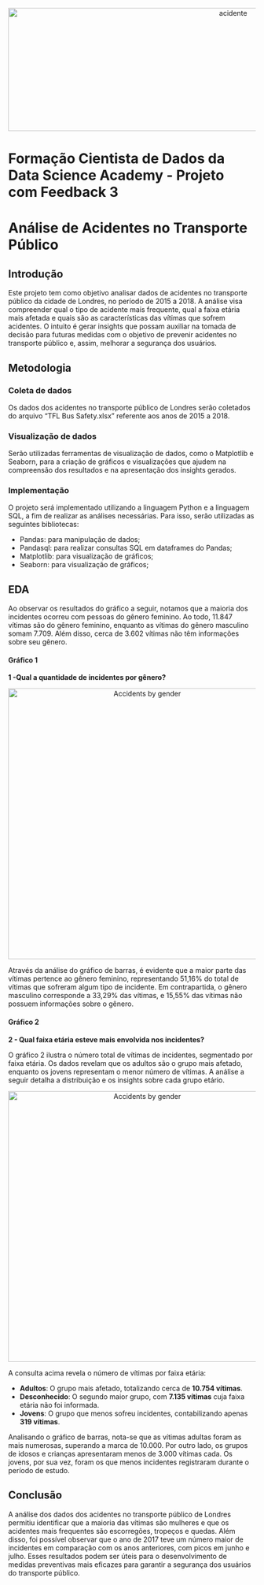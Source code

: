 <p align="center">
  <img src="https://github.com/user-attachments/assets/1bf86df6-6747-45a4-bd90-fc7f347938c7" alt="acidente" style="width: 900px; height: 250px;">
</p>

# Formação Cientista de Dados da Data Science Academy - Projeto com Feedback 3

# Análise de Acidentes no Transporte Público
## Introdução
Este projeto tem como objetivo analisar dados de acidentes no transporte público da cidade de Londres, no período de 2015 a 2018. A análise visa compreender qual o tipo de acidente mais frequente, qual a faixa etária mais afetada e quais são as características das vítimas que sofrem acidentes. O intuito é gerar insights que possam auxiliar na tomada de decisão para futuras medidas com o objetivo de prevenir acidentes no transporte público e, assim, melhorar a segurança dos usuários.

## Metodologia
### Coleta de dados
Os dados dos acidentes no transporte público de Londres serão coletados do arquivo “TFL Bus Safety.xlsx” referente aos anos de 2015 a 2018.

### Visualização de dados
Serão utilizadas ferramentas de visualização de dados, como o Matplotlib e Seaborn, para a criação de gráficos e visualizações que ajudem na compreensão dos resultados e na apresentação dos insights gerados.

### Implementação
O projeto será implementado utilizando a linguagem Python e a linguagem SQL, a fim de realizar as análises necessárias. Para isso, serão utilizadas as seguintes bibliotecas:

- Pandas: para manipulação de dados;
- Pandasql: para realizar consultas SQL em dataframes do Pandas;
- Matplotlib: para visualização de gráficos;
- Seaborn: para visualização de gráficos;

## EDA
Ao observar os resultados do gráfico a seguir, notamos que a maioria dos incidentes ocorreu com pessoas do gênero feminino. Ao todo, 11.847 vítimas são do gênero feminino, enquanto as vítimas do gênero masculino somam 7.709. Além disso, cerca de 3.602 vítimas não têm informações sobre seu gênero.
#### Gráfico 1
**1 -Qual a quantidade de incidentes por gênero?**

<p align="center">
  <img src="https://github.com/user-attachments/assets/6b548e32-b04a-48e9-8896-b94304b9ead5" alt="Accidents by gender" style="width: 550px; height: auto;">
</p>
Através da análise do gráfico de barras, é evidente que a maior parte das vítimas pertence ao gênero feminino, representando 51,16% do total de vítimas que sofreram algum tipo de incidente. Em contrapartida, o gênero masculino corresponde a 33,29% das vítimas, e 15,55% das vítimas não possuem informações sobre o gênero.

#### Gráfico 2 
**2 - Qual faixa etária esteve mais envolvida nos incidentes?**

O gráfico 2 ilustra o número total de vítimas de incidentes, segmentado por faixa etária. Os dados revelam que os adultos são o grupo mais afetado, enquanto os jovens representam o menor número de vítimas. A análise a seguir detalha a distribuição e os insights sobre cada grupo etário.
<p align="center">
  <img src="https://github.com/user-attachments/assets/4cfc2d54-6020-41ee-a294-ef8b92d1a328" alt="Accidents by gender" style="width: 550px; height: auto;">
</p>
A consulta acima revela o número de vítimas por faixa etária:


- **Adultos**: O grupo mais afetado, totalizando cerca de **10.754 vítimas**.
- **Desconhecido**: O segundo maior grupo, com **7.135 vítimas** cuja faixa etária não foi informada.
- **Jovens**: O grupo que menos sofreu incidentes, contabilizando apenas **319 vítimas**.

Analisando o gráfico de barras, nota-se que as vítimas adultas foram as mais numerosas, superando a marca de 10.000. Por outro lado, os grupos de idosos e crianças apresentaram menos de 3.000 vítimas cada. Os jovens, por sua vez, foram os que menos incidentes registraram durante o período de estudo.

## Conclusão
A análise dos dados dos acidentes no transporte público de Londres permitiu identificar que a maioria das vítimas são mulheres e que os acidentes mais frequentes são escorregões, tropeços e quedas. Além disso, foi possível observar que o ano de 2017 teve um número maior de incidentes em comparação com os anos anteriores, com picos em junho e julho. Esses resultados podem ser úteis para o desenvolvimento de medidas preventivas mais eficazes para garantir a segurança dos usuários do transporte público.
